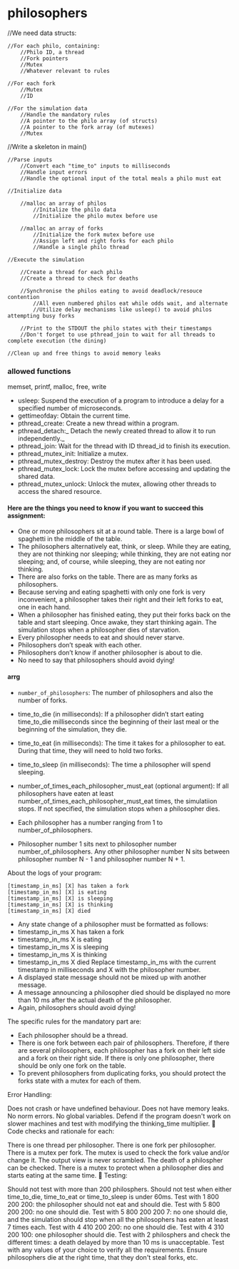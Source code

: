 # philosophers

//We need data structs:

	//For each philo, containing:
		//Philo ID, a thread
		//Fork pointers
		//Mutex
		//Whatever relevant to rules

	//For each fork
		//Mutex
		//ID

	//For the simulation data
		//Handle the mandatory rules
		//A pointer to the philo array (of structs)
		//A pointer to the fork array (of mutexes)
		//Mutex


//Write a skeleton in main()

	//Parse inputs
		//Convert each "time_to" inputs to milliseconds
		//Handle input errors
		//Handle the optional input of the total meals a philo must eat

	//Initialize data

		//malloc an array of philos
			//Initalize the philo data
			//Initialize the philo mutex before use

		//malloc an array of forks
			//Initialize the fork mutex before use
			//Assign left and right forks for each philo
			//Handle a single philo thread

	//Execute the simulation

		//Create a thread for each philo
		//Create a thread to check for deaths

		//Synchronise the philos eating to avoid deadlock/resouce contention
			//All even numbered philos eat while odds wait, and alternate
			//Utilize delay mechanisms like usleep() to avoid philos attempting busy forks

		//Print to the STDOUT the philo states with their timestamps
		//Don't forget to use pthread_join to wait for all threads to complete execution (the dining)

	//Clean up and free things to avoid memory leaks

### allowed functions
memset, printf, malloc, free, write

- usleep: Suspend the execution of a program to introduce a delay for a specified number of microseconds.
- gettimeofday: Obtain the current time.
- pthread_create: Create a new thread within a program.
- pthread_detach:_ Detach the newly created thread to allow it to run independently._
- pthread_join: Wait for the thread with ID thread_id to finish its execution.
- pthread_mutex_init: Initialize a mutex.
- pthread_mutex_destroy: Destroy the mutex after it has been used.
- pthread_mutex_lock: Lock the mutex before accessing and updating the shared data.
- pthread_mutex_unlock: Unlock the mutex, allowing other threads to access the shared resource.

#### Here are the things you need to know if you want to succeed this assignment:
- One or more philosophers sit at a round table.
There is a large bowl of spaghetti in the middle of the table.
- The philosophers alternatively eat, think, or sleep.
While they are eating, they are not thinking nor sleeping;
while thinking, they are not eating nor sleeping;
and, of course, while sleeping, they are not eating nor thinking.
- There are also forks on the table. There are as many forks as philosophers.
- Because serving and eating spaghetti with only one fork is very inconvenient, a
philosopher takes their right and their left forks to eat, one in each hand.
- When a philosopher has finished eating, they put their forks back on the table and
start sleeping. Once awake, they start thinking again. The simulation stops when
a philosopher dies of starvation.
- Every philosopher needs to eat and should never starve.
- Philosophers don’t speak with each other.
- Philosophers don’t know if another philosopher is about to die.
- No need to say that philosophers should avoid dying!


#### arrg

- `number_of_philosophers`: The number of philosophers and also the number
of forks.
- time_to_die (in milliseconds): If a philosopher didn’t start eating time_to_die
milliseconds since the beginning of their last meal or the beginning of the simulation, they die.
- time_to_eat (in milliseconds): The time it takes for a philosopher to eat.
During that time, they will need to hold two forks.
- time_to_sleep (in milliseconds): The time a philosopher will spend sleeping.
- number_of_times_each_philosopher_must_eat (optional argument): If all
philosophers have eaten at least number_of_times_each_philosopher_must_eat
times, the simulatiion stops. If not specified, the simulation stops when a
philosopher dies.


- Each philosopher has a number ranging from 1 to number_of_philosophers.
- Philosopher number 1 sits next to philosopher number number_of_philosophers.
Any other philosopher number N sits between philosopher number N - 1 and philosopher number N + 1.



About the logs of your program:
```
[timestamp_in_ms] [X] has taken a fork
[timestamp_in_ms] [X] is eating
[timestamp_in_ms] [X] is sleeping
[timestamp_in_ms] [X] is thinking
[timestamp_in_ms] [X] died
```

- Any state change of a philosopher must be formatted as follows:
- timestamp_in_ms X has taken a fork
- timestamp_in_ms X is eating
- timestamp_in_ms X is sleeping
- timestamp_in_ms X is thinking
- timestamp_in_ms X died
Replace timestamp_in_ms with the current timestamp in milliseconds
and X with the philosopher number.
- A displayed state message should not be mixed up with another message.
- A message announcing a philosopher died should be displayed no more than 10 ms
after the actual death of the philosopher.
- Again, philosophers should avoid dying!


The specific rules for the mandatory part are:
- Each philosopher should be a thread.
- There is one fork between each pair of philosophers. Therefore, if there are several
philosophers, each philosopher has a fork on their left side and a fork on their right
side. If there is only one philosopher, there should be only one fork on the table.
- To prevent philosophers from duplicating forks, you should protect the forks state
with a mutex for each of them.


 Error Handling:

Does not crash or have undefined behaviour.
Does not have memory leaks.
No norm errors.
No global variables.
Defend if the program doesn't work on slower machines and test with modifying the thinking_time multiplier.
🔸 Code checks and rationale for each:

There is one thread per philosopher.
There is one fork per philosopher.
There is a mutex per fork. The mutex is used to check the fork value and/or change it.
The output view is never scrambled.
The death of a philospher can be checked.
There is a mutex to protect when a philosopher dies and starts eating at the same time.
🔸 Testing:

Should not test with more than 200 philosphers.
Should not test when either time_to_die, time_to_eat or time_to_sleep is under 60ms.
Test with 1 800 200 200: the philosopher should not eat and should die.
Test with 5 800 200 200: no one should die.
Test with 5 800 200 200 7: no one should die, and the simulation should stop when all the philosophers has eaten at least 7 times each.
Test with 4 410 200 200: no one should die.
Test with 4 310 200 100: one philosopher should die.
Test with 2 philosphers and check the different times: a death delayed by more than 10 ms is unacceptable.
Test with any values of your choice to verify all the requirements. Ensure philosophers die at the right time, that they don't steal forks, etc.
